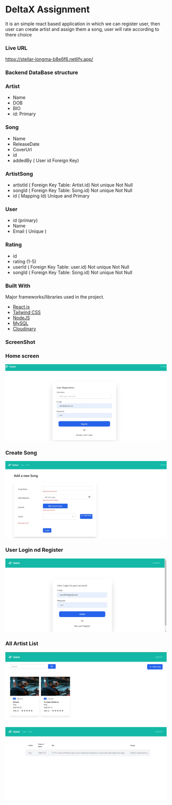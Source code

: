 # DeltaX Assignment

It is an simple react based application in which we can register user, then user can create artist and assign them a song, user will rate according to there choice

### Live URL

https://stellar-longma-b8e6f6.netlify.app/

### Backend DataBase structure

### Artist

- Name
- DOB
- BIO
- id: Primary

### Song

- Name
- ReleaseDate
- CoverUrl
- id
- addedBy ( User id Foreign Key)

### ArtistSong

- artistId ( Foreign Key Table: Artist.id) Not unique Not Null
- songId ( Foreign Key Table: Song.id) Not unique Not Null
- id ( Mapping Id) Unique and Primary

### User

- id (primary)
- Name
- Email ( Unique )

### Rating

- id
- rating (1-5)
- userId ( Foreign Key Table: user.id) Not unique Not Null
- songId ( Foreign Key Table: Song.id) Not unique Not Null

### Built With

Major frameworks/libraries used in the project.

- [React.js](https://reactjs.org/)
- [Tailwind CSS](https://svelte.dev/)
- [NodeJS](https://laravel.com)
- [MySQL](https://getbootstrap.com)
- [Cloudinary](https://getbootstrap.com)

### ScreenShot

### Home screen

![Alt text](.\Frontend\delta1.jpg)

### Create Song

![Alt text](.\Frontend\delta2.jpg)

### User Login nd Register

![Alt text](.\Frontend\delta3.png)

### All Artist List

![Alt text](.\Frontend\delta4.png)
![Alt text](.\Frontend\delta5.png)
